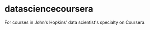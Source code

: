 datasciencecoursera
===================

For courses in John's Hopkins' data scientist's specialty on Coursera.
